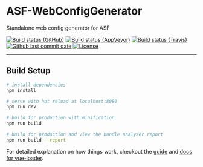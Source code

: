 # ASF-WebConfigGenerator

Standalone web config generator for ASF

[![Build status (GitHub)](https://img.shields.io/github/workflow/status/JustArchiNET/ASF-WebConfigGenerator/ASF-WebConfigGenerator-CI/master?label=GitHub&maxAge=600)](https://github.com/JustArchiNET/ASF-WebConfigGenerator/actions?query=branch%3Amaster)
[![Build status (AppVeyor)](https://img.shields.io/appveyor/ci/JustArchi/ASF-WebConfigGenerator/master?label=AppVeyor&maxAge=600)](https://ci.appveyor.com/project/JustArchi/ASF-WebConfigGenerator)
[![Build status (Travis)](https://img.shields.io/travis/com/JustArchiNET/ASF-WebConfigGenerator/master?label=Travis&maxAge=600)](https://travis-ci.com/JustArchiNET/ASF-WebConfigGenerator)
[![Github last commit date](https://img.shields.io/github/last-commit/JustArchiNET/ASF-WebConfigGenerator?label=Updated&maxAge=600)](https://github.com/JustArchiNET/ASF-WebConfigGenerator/commits)
[![License](https://img.shields.io/github/license/JustArchiNET/ASF-WebConfigGenerator?label=License&maxAge=2592000)](https://github.com/JustArchiNET/ASF-WebConfigGenerator/blob/master/LICENSE-2.0.txt)

***

## Build Setup

``` bash
# install dependencies
npm install

# serve with hot reload at localhost:8080
npm run dev

# build for production with minification
npm run build

# build for production and view the bundle analyzer report
npm run build --report
```

For detailed explanation on how things work, checkout the [guide](http://vuejs-templates.github.io/webpack/) and [docs for vue-loader](http://vuejs.github.io/vue-loader).
